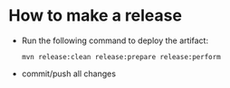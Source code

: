 How to make a release
=====================

* Run the following command to deploy the artifact:

  ```
  mvn release:clean release:prepare release:perform
  ```
  
* commit/push all changes
